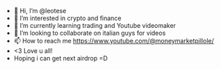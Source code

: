 - 👋 Hi, I’m @leotese
- 👀 I’m interested in crypto and finance
- 🌱 I’m currently learning trading and Youtube videomaker
- 💞️ I’m looking to collaborate on italian guys for videos
- 📫 How to reach me https://www.youtube.com/@moneymarketpillole/
- <3 Love u all!
- Hoping i can get next airdrop =D

<!---
leotese/leotese is a ✨ special ✨ repository because its `README.md` (this file) appears on your GitHub profile.
You can click the Preview link to take a look at your changes.
--->
